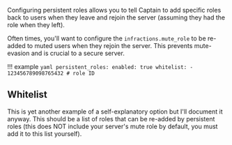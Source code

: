 Configuring persistent roles allows you to tell Captain to add specific roles back to users when they leave and rejoin the server (assuming they had the role when they left).

Often times, you'll want to configure the `infractions.mute_role` to be re-added to muted users when they rejoin the server. This prevents mute-evasion and is crucial to a secure server.

!!! example
	```yaml
	persistent_roles:
        enabled: true
        whitelist:
            - 123456789098765432 # role ID
	```

## Whitelist

This is yet another example of a self-explanatory option but I'll document it anyway. This should be a list of roles that can be re-added by persistent roles (this does NOT include your server's mute role by default, you must add it to this list yourself).